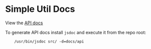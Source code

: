 # Simple Util Docs

View the [API docs](https://rawgithub.com/gzip/js-simple-util/master/docs/api/global.html)

To generate API docs install `jsdoc` and execute it from the repo root:
```
    /usr/bin/jsdoc src/ -d=docs/api
```

